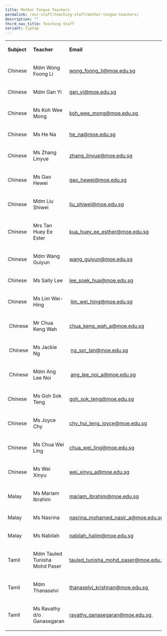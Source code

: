 ```yaml
---
title: Mother Tongue Teachers
permalink: /our-staff/teaching-staff/mother-tongue-teachers/
description: ""
third_nav_title: Teaching Staff
variant: tiptap
---
```

<table style="minWidth: 75px">
<colgroup>
<col>
<col>
<col>
</colgroup>
<tbody>
<tr>
<td rowspan="1" colspan="1">
<p><strong>Subject&nbsp;</strong>
</p>
</td>
<td rowspan="1" colspan="1">
<p><strong>Teacher</strong>
</p>
</td>
<td rowspan="1" colspan="1">
<p><strong>Email</strong>
</p>
</td>
</tr>
<tr>
<td rowspan="1" colspan="1">
<p>Chinese</p>
</td>
<td rowspan="1" colspan="1">
<p>Mdm Wong Foong Li
<br>
</p>
</td>
<td rowspan="1" colspan="1">
<p><a href="mailto:wong_foong_li@moe.edu.sg" rel="noopener noreferrer nofollow" target="">wong_foong_li@moe.edu.sg</a>
<br>
</p>
</td>
</tr>
<tr>
<td rowspan="1" colspan="1">
<p>Chinese</p>
</td>
<td rowspan="1" colspan="1">
<p>Mdm Gan Yi</p>
</td>
<td rowspan="1" colspan="1">
<p><a href="mailto:gan_yi@moe.edu.sg" rel="noopener noreferrer nofollow" target="">gan_yi@moe.edu.sg</a>
</p>
</td>
</tr>
<tr>
<td rowspan="1" colspan="1">
<p>Chinese</p>
</td>
<td rowspan="1" colspan="1">
<p>Ms Koh Wee Mong</p>
</td>
<td rowspan="1" colspan="1">
<p><a href="mailto:koh_wee_mong@moe.edu.sg" rel="noopener noreferrer nofollow" target="">koh_wee_mong@moe.edu.sg&nbsp;</a>
</p>
</td>
</tr>
<tr>
<td rowspan="1" colspan="1">
<p>Chinese</p>
</td>
<td rowspan="1" colspan="1">
<p>Ms He Na</p>
</td>
<td rowspan="1" colspan="1">
<p><a href="mailto:he_na@moe.edu.sg" rel="noopener noreferrer nofollow" target="">he_na@moe.edu.sg</a>
</p>
</td>
</tr>
<tr>
<td rowspan="1" colspan="1">
<p>Chinese</p>
</td>
<td rowspan="1" colspan="1">
<p>Ms Zhang Linyue</p>
</td>
<td rowspan="1" colspan="1">
<p><a href="mailto:zhang_linyue@moe.edu.sg" rel="noopener noreferrer nofollow" target="">zhang_linyue@moe.edu.sg</a>&nbsp;</p>
</td>
</tr>
<tr>
<td rowspan="1" colspan="1">
<p>Chinese</p>
</td>
<td rowspan="1" colspan="1">
<p>Ms Gao Hewei</p>
</td>
<td rowspan="1" colspan="1">
<p><a href="mailto:gao_hewei@moe.edu.sg" rel="noopener noreferrer nofollow" target="">gao_hewei@moe.edu.sg</a>
</p>
</td>
</tr>
<tr>
<td rowspan="1" colspan="1">
<p>Chinese</p>
</td>
<td rowspan="1" colspan="1">
<p>Mdm Liu Shiwei</p>
</td>
<td rowspan="1" colspan="1">
<p><a href="mailto:liu_shiwei@moe.edu.sg" rel="noopener noreferrer nofollow" target="">liu_shiwei@moe.edu.sg</a>
</p>
</td>
</tr>
<tr>
<td rowspan="1" colspan="1">
<p>Chinese</p>
</td>
<td rowspan="1" colspan="1">
<p>Mrs Tan Huey Ee Ester&nbsp;</p>
</td>
<td rowspan="1" colspan="1">
<p><a href="mailto:kua_huey_ee_esther@moe.edu.sg" rel="noopener noreferrer nofollow" target="">kua_huey_ee_esther@moe.edu.sg</a>&nbsp;</p>
</td>
</tr>
<tr>
<td rowspan="1" colspan="1">
<p>Chinese</p>
</td>
<td rowspan="1" colspan="1">
<p>Mdm Wang Guiyun&nbsp;</p>
</td>
<td rowspan="1" colspan="1">
<p><a href="mailto:wang_guiyun@moe.edu.sg" rel="noopener noreferrer nofollow" target="">wang_guiyun@moe.edu.sg</a>&nbsp;</p>
</td>
</tr>
<tr>
<td rowspan="1" colspan="1">
<p>Chinese&nbsp;</p>
</td>
<td rowspan="1" colspan="1">
<p>Ms Sally Lee</p>
</td>
<td rowspan="1" colspan="1">
<p><a href="mailto:lee_soek_hua@moe.edu.sg" rel="noopener noreferrer nofollow" target="">lee_soek_hua@moe.edu.sg</a>
</p>
</td>
</tr>
<tr>
<td rowspan="1" colspan="1">
<p>Chinese</p>
</td>
<td rowspan="1" colspan="1">
<p>Ms Lim Wei-Hing&nbsp;</p>
</td>
<td rowspan="1" colspan="1">
<p>&nbsp;<a href="mailto:lim_wei_hing@moe.edu.sg" rel="noopener noreferrer nofollow" target="">lim_wei_hing@moe.edu.sg</a>
</p>
</td>
</tr>
<tr>
<td rowspan="1" colspan="1">
<p>&nbsp;Chinese</p>
</td>
<td rowspan="1" colspan="1">
<p>Mr Chua Keng Wah</p>
</td>
<td rowspan="1" colspan="1">
<p><a href="mailto:chua_keng_wah_a@moe.edu.sg" rel="noopener noreferrer nofollow" target="">chua_keng_wah_a@moe.edu.sg</a>
</p>
</td>
</tr>
<tr>
<td rowspan="1" colspan="1">
<p>&nbsp;Chinese</p>
</td>
<td rowspan="1" colspan="1">
<p>Ms Jackie Ng</p>
</td>
<td rowspan="1" colspan="1">
<p>&nbsp;<a href="mailto:ng_sor_lan@moe.edu.sg" rel="noopener noreferrer nofollow" target="">ng_sor_lan@moe.edu.sg</a>&nbsp;</p>
</td>
</tr>
<tr>
<td rowspan="1" colspan="1">
<p>&nbsp;Chinese</p>
</td>
<td rowspan="1" colspan="1">
<p>Mdm Ang Lee Noi</p>
</td>
<td rowspan="1" colspan="1">
<p>&nbsp;<a href="mailto:ang_lee_noi_a@moe.edu.sg" rel="noopener noreferrer nofollow" target="">ang_lee_noi_a@moe.edu.sg</a>&nbsp;</p>
</td>
</tr>
<tr>
<td rowspan="1" colspan="1">
<p>Chinese</p>
</td>
<td rowspan="1" colspan="1">
<p>Ms Goh Sok Teng</p>
</td>
<td rowspan="1" colspan="1">
<p><a href="mailto:goh_sok_teng@moe.edu.sg" rel="noopener noreferrer nofollow" target="_blank">goh_sok_teng@moe.edu.sg</a>
</p>
</td>
</tr>
<tr>
<td rowspan="1" colspan="1">
<p>Chinese</p>
</td>
<td rowspan="1" colspan="1">
<p>Ms Joyce Chy</p>
</td>
<td rowspan="1" colspan="1">
<p><a href="mailto:chy_hui_leng_joyce@moe.edu.sg" rel="noopener noreferrer nofollow" target="_blank">chy_hui_leng_joyce@moe.edu.sg</a>
</p>
</td>
</tr>
<tr>
<td rowspan="1" colspan="1">
<p>Chinese</p>
</td>
<td rowspan="1" colspan="1">
<p>Ms Chua Wei Ling</p>
</td>
<td rowspan="1" colspan="1">
<p><a href="mailto:chua_wei_ling@moe.edu.sg" rel="noopener noreferrer nofollow" target="_blank">chua_wei_ling@moe.edu.sg</a>
</p>
</td>
</tr>
<tr>
<td rowspan="1" colspan="1">
<p>Chinese</p>
</td>
<td rowspan="1" colspan="1">
<p>Ms Wei Xinyu</p>
</td>
<td rowspan="1" colspan="1">
<p><a href="mailto:wei_xinyu_a@moe.edu.sg" rel="noopener noreferrer nofollow" target="_blank">wei_xinyu_a@moe.edu.sg</a>
</p>
</td>
</tr>
<tr>
<td rowspan="1" colspan="1">
<p>Malay</p>
</td>
<td rowspan="1" colspan="1">
<p>Ms Mariam Ibrahim</p>
</td>
<td rowspan="1" colspan="1">
<p><a href="mailto:mariam_ibrahim@moe.edu.sg" rel="noopener noreferrer nofollow" target="">mariam_ibrahim@moe.edu.sg</a>
<br>
</p>
</td>
</tr>
<tr>
<td rowspan="1" colspan="1">
<p>Malay</p>
</td>
<td rowspan="1" colspan="1">
<p>Ms Nasrina</p>
</td>
<td rowspan="1" colspan="1">
<p><a href="mailto:nasrina_mohamed_nasir_a@moe.edu.sg" rel="noopener noreferrer nofollow" target="_blank">nasrina_mohamed_nasir_a@moe.edu.sg</a>
</p>
</td>
</tr>
<tr>
<td rowspan="1" colspan="1">
<p>Malay</p>
</td>
<td rowspan="1" colspan="1">
<p>Ms Nabilah</p>
</td>
<td rowspan="1" colspan="1">
<p><a href="mailto:nabilah_halim@moe.edu.sg" rel="noopener noreferrer nofollow" target="_blank">nabilah_halim@moe.edu.sg</a>
</p>
</td>
</tr>
<tr>
<td rowspan="1" colspan="1">
<p>Tamil</p>
</td>
<td rowspan="1" colspan="1">
<p>Mdm Tauled Tunisha Mohd Paser</p>
</td>
<td rowspan="1" colspan="1">
<p><a href="mailto:tauled_tunisha_mohd_paser@moe.edu.sg" rel="noopener noreferrer nofollow" target="">tauled_tunisha_mohd_paser@moe.edu.sg</a>&nbsp;</p>
</td>
</tr>
<tr>
<td rowspan="1" colspan="1">
<p>Tamil</p>
</td>
<td rowspan="1" colspan="1">
<p>Mdm Thanaselvi</p>
</td>
<td rowspan="1" colspan="1">
<p><a href="mailto:thanaselvi_krishnan@moe.edu.sg" rel="noopener noreferrer nofollow" target="">thanaselvi_krishnan@moe.edu.sg&nbsp;</a>
</p>
</td>
</tr>
<tr>
<td rowspan="1" colspan="1">
<p>Tamil</p>
</td>
<td rowspan="1" colspan="1">
<p>Ms Ravathy d/o Ganasegaran</p>
</td>
<td rowspan="1" colspan="1">
<p><a href="mailto:ravathy_ganasegaran@moe.edu.sg" rel="noopener noreferrer nofollow" target="">ravathy_ganasegaran@moe.edu.sg&nbsp;</a>
</p>
</td>
</tr>
</tbody>
</table>
<p></p>